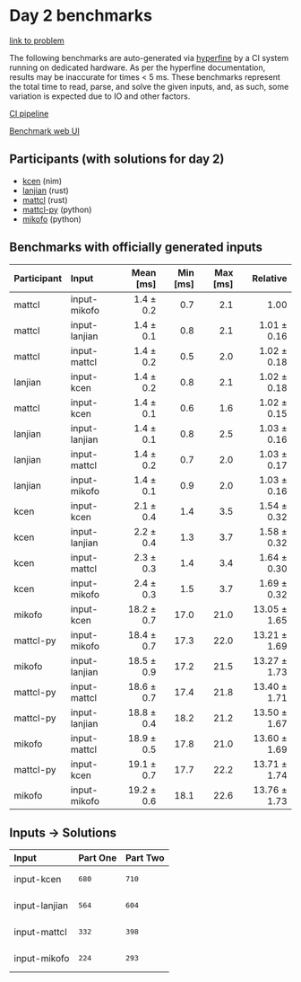 # Day 2 benchmarks

[link to problem](https://adventofcode.com/2024/day/2)

The following benchmarks are auto-generated via
[hyperfine](https://github.com/sharkdp/hyperfine) by a CI system running on
dedicated hardware. As per the hyperfine documentation, results may be
inaccurate for times < 5 ms. These benchmarks represent the total time to read,
parse, and solve the given inputs, and, as such, some variation is expected due
to IO and other factors.

[CI pipeline](http://ci.papercode.net:8080/teams/main/pipelines/aoc2024)

[Benchmark web UI](https://aoc.ancalagon.black)


## Participants (with solutions for day 2)

- [kcen](https://github.com/kcen/aoc2024) (nim)
- [lanjian](https://github.com/lanjian/aoc-2024) (rust)
- [mattcl](https://github.com/mattcl/aoc2024) (rust)
- [mattcl-py](https://github.com/mattcl/aoc2024-py) (python)
- [mikofo](https://github.com/mikofo/aoc2024) (python)


## Benchmarks with officially generated inputs

| Participant | Input | Mean [ms] | Min [ms] | Max [ms] | Relative |
|:---|:---|---:|---:|---:|---:|
| mattcl | input-mikofo | 1.4 ± 0.2 | 0.7 | 2.1 | 1.00 |
| mattcl | input-lanjian | 1.4 ± 0.1 | 0.8 | 2.1 | 1.01 ± 0.16 |
| mattcl | input-mattcl | 1.4 ± 0.2 | 0.5 | 2.0 | 1.02 ± 0.18 |
| lanjian | input-kcen | 1.4 ± 0.2 | 0.8 | 2.1 | 1.02 ± 0.18 |
| mattcl | input-kcen | 1.4 ± 0.1 | 0.6 | 1.6 | 1.02 ± 0.15 |
| lanjian | input-lanjian | 1.4 ± 0.1 | 0.8 | 2.5 | 1.03 ± 0.16 |
| lanjian | input-mattcl | 1.4 ± 0.2 | 0.7 | 2.0 | 1.03 ± 0.17 |
| lanjian | input-mikofo | 1.4 ± 0.1 | 0.9 | 2.0 | 1.03 ± 0.16 |
| kcen | input-kcen | 2.1 ± 0.4 | 1.4 | 3.5 | 1.54 ± 0.32 |
| kcen | input-lanjian | 2.2 ± 0.4 | 1.3 | 3.7 | 1.58 ± 0.32 |
| kcen | input-mattcl | 2.3 ± 0.3 | 1.4 | 3.4 | 1.64 ± 0.30 |
| kcen | input-mikofo | 2.4 ± 0.3 | 1.5 | 3.7 | 1.69 ± 0.32 |
| mikofo | input-kcen | 18.2 ± 0.7 | 17.0 | 21.0 | 13.05 ± 1.65 |
| mattcl-py | input-mikofo | 18.4 ± 0.7 | 17.3 | 22.0 | 13.21 ± 1.69 |
| mikofo | input-lanjian | 18.5 ± 0.9 | 17.2 | 21.5 | 13.27 ± 1.73 |
| mattcl-py | input-mattcl | 18.6 ± 0.7 | 17.4 | 21.8 | 13.40 ± 1.71 |
| mattcl-py | input-lanjian | 18.8 ± 0.4 | 18.2 | 21.2 | 13.50 ± 1.67 |
| mikofo | input-mattcl | 18.9 ± 0.5 | 17.8 | 21.0 | 13.60 ± 1.69 |
| mattcl-py | input-kcen | 19.1 ± 0.7 | 17.7 | 22.2 | 13.71 ± 1.74 |
| mikofo | input-mikofo | 19.2 ± 0.6 | 18.1 | 22.6 | 13.76 ± 1.73 |


## Inputs -> Solutions

| Input | Part One | Part Two |
|:---|:---|:---|
|input-kcen|<pre>680</pre>|<pre>710</pre>|
|input-lanjian|<pre>564</pre>|<pre>604</pre>|
|input-mattcl|<pre>332</pre>|<pre>398</pre>|
|input-mikofo|<pre>224</pre>|<pre>293</pre>|